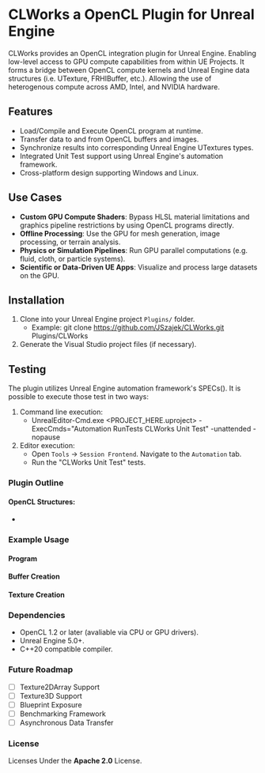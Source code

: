 # CLWorks a OpenCL Plugin for Unreal Engine
CLWorks provides an OpenCL integration plugin for Unreal Engine. Enabling low-level access to GPU compute capabilities from within UE Projects. It forms a bridge between OpenCL compute kernels and Unreal Engine data structures (i.e. UTexture, FRHIBuffer, etc.). Allowing the use of heterogenous compute across AMD, Intel, and NVIDIA hardware.

## Features
- Load/Compile and Execute OpenCL program at runtime.
- Transfer data to and from OpenCL buffers and images.
- Synchronize results into corresponding Unreal Engine UTextures types.
- Integrated Unit Test support using Unreal Engine's automation framework.
- Cross-platform design supporting Windows and Linux.

## Use Cases
- **Custom GPU Compute Shaders**: Bypass HLSL material limitations and graphics pipeline restrictions by using OpenCL programs directly.
- **Offline Processing**: Use the GPU for mesh generation, image processing, or terrain analysis.
- **Physics or Simulation Pipelines**: Run GPU parallel computations (e.g. fluid, cloth, or particle systems).
- **Scientific or Data-Driven UE Apps**: Visualize and process large datasets on the GPU.

## Installation
1) Clone into your Unreal Engine project `Plugins/` folder.
    - Example: git clone https://github.com/JSzajek/CLWorks.git Plugins/CLWorks
2) Generate the Visual Studio project files (if necessary).

## Testing
The plugin utilizes Unreal Engine automation framework's SPECs(). It is possible to execute those test in two ways:
1) Command line execution:
   - UnrealEditor-Cmd.exe <PROJECT_HERE.uproject> -ExecCmds="Automation RunTests CLWorks Unit Test" -unattended -nopause
2) Editor execution:
   - Open `Tools` -> `Session Frontend`. Navigate to the `Automation` tab.
   - Run the "CLWorks Unit Test" tests.


### Plugin Outline
#### OpenCL Structures:
 -

### Example Usage
#### Program 


#### Buffer Creation


#### Texture Creation


### Dependencies
 - OpenCL 1.2 or later (avaliable via CPU or GPU drivers).
 - Unreal Engine 5.0+.
 - C++20 compatible compiler.

### Future Roadmap
- [ ] Texture2DArray Support
- [ ] Texture3D Support
- [ ] Blueprint Exposure
- [ ] Benchmarking Framework
- [ ] Asynchronous Data Transfer

### License
Licenses Under the **Apache 2.0** License.